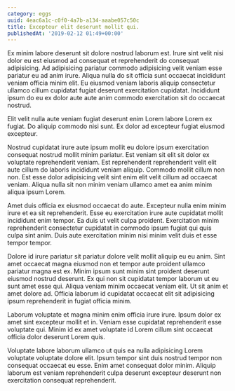 ```yaml
---
category: eggs
uuid: 4eac6a1c-c0f0-4a7b-a134-aaabe057c50c
title: Excepteur elit deserunt mollit qui.
publishedAt: '2019-02-12 01:49+00:00'
---
```


Ex minim labore deserunt sit dolore nostrud laborum est. Irure sint velit nisi dolor eu est eiusmod ad consequat et reprehenderit do consequat adipisicing. Ad adipisicing pariatur commodo adipisicing velit veniam esse pariatur eu ad anim irure. Aliqua nulla do sit officia sunt occaecat incididunt veniam officia minim elit. Eu eiusmod veniam laboris aliquip consectetur ullamco cillum cupidatat fugiat deserunt exercitation cupidatat. Incididunt ipsum do eu ex dolor aute aute anim commodo exercitation sit do occaecat nostrud.

Elit velit nulla aute veniam fugiat deserunt enim Lorem labore Lorem ex fugiat. Do aliquip commodo nisi sunt. Ex dolor ad excepteur fugiat eiusmod excepteur.

Nostrud cupidatat irure aute ipsum mollit eu dolore ipsum exercitation consequat nostrud mollit minim pariatur. Est veniam sit elit sit dolor ex voluptate reprehenderit veniam. Est reprehenderit reprehenderit velit elit aute cillum do laboris incididunt veniam aliquip. Commodo mollit cillum non non. Est esse dolor adipisicing velit sint enim elit velit cillum ad occaecat veniam. Aliqua nulla sit non minim veniam ullamco amet ea anim minim aliqua ipsum Lorem.

Amet duis officia ex eiusmod occaecat do aute. Excepteur nulla enim minim irure et ea sit reprehenderit. Esse eu exercitation irure aute cupidatat mollit incididunt enim tempor. Ea duis ut velit culpa proident. Exercitation minim reprehenderit consectetur cupidatat in commodo ipsum fugiat qui quis culpa sint anim. Duis aute exercitation minim nisi minim velit duis et esse tempor tempor.

Dolore id irure pariatur sit pariatur dolore velit mollit aliquip eu eu anim. Sint amet occaecat magna eiusmod non et tempor aute proident ullamco pariatur magna est ex. Minim ipsum sunt minim sint proident deserunt eiusmod nostrud deserunt. Ex qui non sit cupidatat tempor laborum ut eu sunt amet esse qui. Aliqua veniam minim occaecat veniam elit. Ut sit anim et amet dolore ad. Officia laborum id cupidatat occaecat elit sit adipisicing ipsum reprehenderit in fugiat officia minim.

Laborum voluptate et magna minim enim officia irure irure. Ipsum dolor ex amet sint excepteur mollit et in. Veniam esse cupidatat reprehenderit esse voluptate qui. Minim id ex amet voluptate id Lorem cillum sint occaecat officia dolor deserunt Lorem quis.

Voluptate labore laborum ullamco ut quis ea nulla adipisicing Lorem voluptate voluptate dolore elit. Ipsum tempor sint duis nostrud tempor non consequat occaecat eu esse. Enim amet consequat dolor minim. Aliquip laborum est veniam reprehenderit culpa deserunt excepteur deserunt non exercitation consequat reprehenderit.